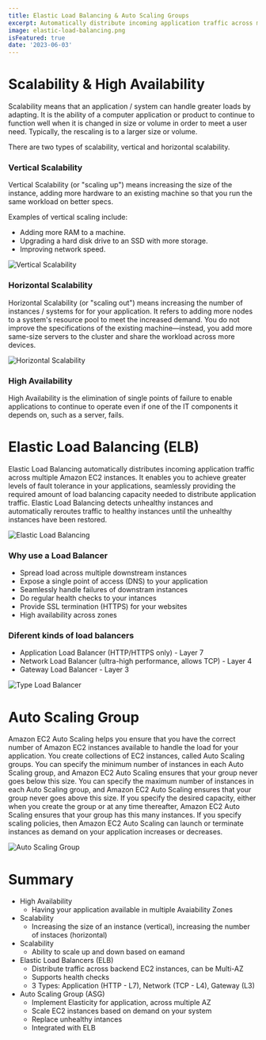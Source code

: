 ```yaml
---
title: Elastic Load Balancing & Auto Scaling Groups
excerpt: Automatically distribute incoming application traffic across multiple targets
image: elastic-load-balancing.png
isFeatured: true
date: '2023-06-03'
---
```


# Scalability & High Availability

Scalability means that an application / system can handle greater loads by adapting. It is the ability of a computer
application or product to continue to function well when it is changed in size or volume in order to meet a user need.
Typically, the rescaling is to a larger size or volume.

There are two types of scalability, vertical and horizontal scalability.

### Vertical Scalability

Vertical Scalability (or "scaling up") means increasing the size of the instance, adding more hardware to an existing
machine so that you run the same workload on better specs.

Examples of vertical scaling include:

-   Adding more RAM to a machine.
-   Upgrading a hard disk drive to an SSD with more storage.
-   Improving network speed.

![Vertical Scalability](vertical-scaling.png)

### Horizontal Scalability

Horizontal Scalability (or "scaling out") means increasing the number of instances / systems for for your application.
It refers to adding more nodes to a system's resource pool to meet the increased demand. You do not improve the
specifications of the existing machine—instead, you add more same-size servers to the cluster and share the workload
across more devices.

![Horizontal Scalability](horizontal-scaling.png)

### High Availability

High Availability is the elimination of single points of failure to enable applications to continue to operate even if
one of the IT components it depends on, such as a server, fails.

# Elastic Load Balancing (ELB)

Elastic Load Balancing automatically distributes incoming application traffic across multiple Amazon EC2 instances. It
enables you to achieve greater levels of fault tolerance in your applications, seamlessly providing the required amount
of load balancing capacity needed to distribute application traffic. Elastic Load Balancing detects unhealthy instances
and automatically reroutes traffic to healthy instances until the unhealthy instances have been restored.

![Elastic Load Balancing](load-balancer.png)

### Why use a Load Balancer

-   Spread load across multiple downstream instances
-   Expose a single point of access (DNS) to your application
-   Seamlessly handle failures of downstram instances
-   Do regular health checks to your intances
-   Provide SSL termination (HTTPS) for your websites
-   High availability across zones

### Diferent kinds of load balancers

-   Application Load Balancer (HTTP/HTTPS only) - Layer 7
-   Network Load Balancer (ultra-high performance, allows TCP) - Layer 4
-   Gateway Load Balancer - Layer 3

![Type Load Balancer](types-load-balancer.png)

# Auto Scaling Group

Amazon EC2 Auto Scaling helps you ensure that you have the correct number of Amazon EC2 instances available to handle
the load for your application. You create collections of EC2 instances, called Auto Scaling groups. You can specify the
minimum number of instances in each Auto Scaling group, and Amazon EC2 Auto Scaling ensures that your group never goes
below this size. You can specify the maximum number of instances in each Auto Scaling group, and Amazon EC2 Auto Scaling
ensures that your group never goes above this size. If you specify the desired capacity, either when you create the
group or at any time thereafter, Amazon EC2 Auto Scaling ensures that your group has this many instances. If you specify
scaling policies, then Amazon EC2 Auto Scaling can launch or terminate instances as demand on your application increases
or decreases.

![Auto Scaling Group](auto-scaling-group.png)

# Summary

-   High Availability
    -   Having your application available in multiple Avaiability Zones
-   Scalability
    -   Increasing the size of an instance (vertical), increasing the number of instaces (horizontal)
-   Scalability
    -   Ability to scale up and down based on eamand
-   Elastic Load Balancers (ELB)
    -   Distribute traffic across backend EC2 instances, can be Multi-AZ
    -   Supports health checks
    -   3 Types: Application (HTTP - L7), Network (TCP - L4), Gateway (L3)
-   Auto Scaling Group (ASG)
    -   Implement Elasticity for application, across multiple AZ
    -   Scale EC2 instances based on demand on your system
    -   Replace unhealthy intances
    -   Integrated with ELB
